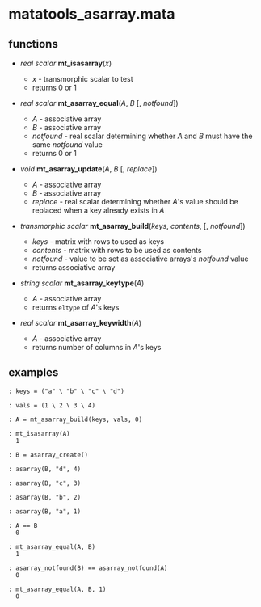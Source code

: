 matatools_asarray.mata
======================

functions
---------

- _real scalar_ **mt_isasarray**(*x*)
    
    - *x* - transmorphic scalar to test
    - returns 0 or 1

- _real scalar_ **mt_asarray_equal**(*A*, *B* [, *notfound*])
    
    - *A* - associative array
    - *B* - associative array
    - *notfound* - real scalar determining whether *A* and *B* must have the same *notfound* value
    - returns 0 or 1

- _void_ **mt_asarray_update**(*A*, *B* [, *replace*])
    
    - *A* - associative array
    - *B* - associative array
    - *replace* - real scalar determining whether *A*'s value should be replaced when a key already exists in *A*
	
- _transmorphic scalar_ **mt_asarray_build**(*keys*, *contents*, [, *notfound*])

    - *keys* - matrix with rows to used as keys
    - *contents* - matrix with rows to be used as contents
    - *notfound* - value to be set as associative arrays's *notfound* value 
    - returns associative array
	
- _string scalar_ **mt_asarray_keytype**(*A*)

    - *A* - associative array
    - returns `eltype` of *A*'s keys
	
- _real scalar_ **mt_asarray_keywidth**(*A*)

    - *A* - associative array
    - returns number of columns in *A*'s keys

examples
--------

    : keys = ("a" \ "b" \ "c" \ "d")
    
    : vals = (1 \ 2 \ 3 \ 4)
    
    : A = mt_asarray_build(keys, vals, 0)
    
    : mt_isasarray(A)
      1
    
    : B = asarray_create()
    
    : asarray(B, "d", 4)
    
    : asarray(B, "c", 3)
    
    : asarray(B, "b", 2)
    
    : asarray(B, "a", 1)
    
    : A == B
      0
    
    : mt_asarray_equal(A, B)
      1
    
    : asarray_notfound(B) == asarray_notfound(A)
      0
    
    : mt_asarray_equal(A, B, 1)
      0
